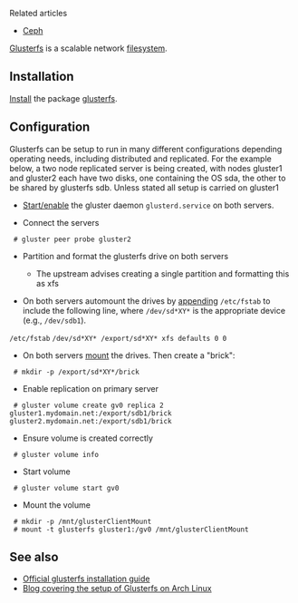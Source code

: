 Related articles

*   [Ceph](/index.php/Ceph "Ceph")

[Glusterfs](https://www.gluster.org/) is a scalable network [filesystem](/index.php/Filesystem "Filesystem").

## Installation

[Install](/index.php/Install "Install") the package [glusterfs](https://www.archlinux.org/packages/?name=glusterfs).

## Configuration

Glusterfs can be setup to run in many different configurations depending operating needs, including distributed and replicated. For the example below, a two node replicated server is being created, with nodes gluster1 and gluster2 each have two disks, one containing the OS sda, the other to be shared by glusterfs sdb. Unless stated all setup is carried on gluster1

*   [Start/enable](/index.php/Start/enable "Start/enable") the gluster daemon `glusterd.service` on both servers.

*   Connect the servers

```
 # gluster peer probe gluster2

```

*   Partition and format the glusterfs drive on both servers
    *   The upstream advises creating a single partition and formatting this as xfs

*   On both servers automount the drives by [appending](/index.php/Append "Append") `/etc/fstab` to include the following line, where `/dev/sd*XY*` is the appropriate device (e.g., `/dev/sdb1`).

 `/etc/fstab`  `/dev/sd*XY* /export/sd*XY* xfs defaults 0 0` 

*   On both servers [mount](/index.php/Mount "Mount") the drives. Then create a "brick":

```
 # mkdir -p /export/sd*XY*/brick

```

*   Enable replication on primary server

```
 # gluster volume create gv0 replica 2 gluster1.mydomain.net:/export/sdb1/brick gluster2.mydomain.net:/export/sdb1/brick

```

*   Ensure volume is created correctly

```
 # gluster volume info

```

*   Start volume

```
 # gluster volume start gv0

```

*   Mount the volume

```
 # mkdir -p /mnt/glusterClientMount
 # mount -t glusterfs gluster1:/gv0 /mnt/glusterClientMount

```

## See also

*   [Official glusterfs installation guide](http://gluster.readthedocs.io/en/latest/Install-Guide/Overview/)
*   [Blog covering the setup of Glusterfs on Arch Linux](https://blog.bastelfreak.de/2016/05/short-tip-setup-glusterfs-share-on-arch-linux/)